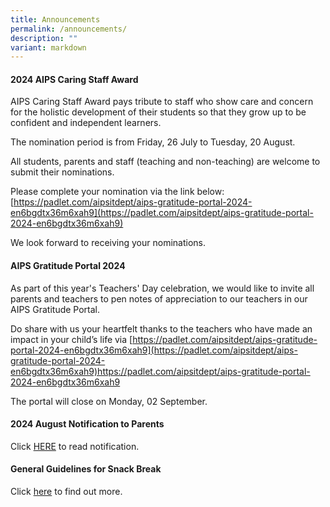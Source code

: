 ```yaml
---
title: Announcements
permalink: /announcements/
description: ""
variant: markdown
---
```

#### 2024 AIPS Caring Staff Award

AIPS Caring Staff Award pays tribute to staff who show care and concern for the holistic development of their students so that they grow up to be confident and independent learners. 

The nomination period is from Friday, 26 July to Tuesday, 20 August. 

All students, parents and staff (teaching and non-teaching) are welcome to submit their nominations. 

Please complete your nomination via the link below:<br>
[https://padlet.com/aipsitdept/aips-gratitude-portal-2024-en6bgdtx36m6xah9](https://padlet.com/aipsitdept/aips-gratitude-portal-2024-en6bgdtx36m6xah9)


We look forward to receiving your nominations.


#### AIPS Gratitude Portal 2024

As part of this year's Teachers' Day celebration, we would like to invite all parents and teachers to pen notes of appreciation to our teachers in our AIPS Gratitude Portal. 

Do share with us your heartfelt thanks to the teachers who have made an impact in your child’s life via [https://padlet.com/aipsitdept/aips-gratitude-portal-2024-en6bgdtx36m6xah9](https://padlet.com/aipsitdept/aips-gratitude-portal-2024-en6bgdtx36m6xah9)https://padlet.com/aipsitdept/aips-gratitude-portal-2024-en6bgdtx36m6xah9

The portal will close on Monday, 02 September.


#### 2024 August Notification to Parents

Click [HERE](/partners/resources-for-parents-students/SchoolNotificationstoparents/) to read notification.



#### General Guidelines for Snack Break

Click&nbsp;[here](/partners/students-and-parents-resources/generalguidelinesforsnackbreak/)&nbsp;to find out more.